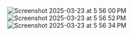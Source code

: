 ![Screenshot 2025-03-23 at 5 56 00 PM](https://github.com/user-attachments/assets/f6348a93-f647-4327-bd6c-bb937dc3d514)
![Screenshot 2025-03-23 at 5 56 52 PM](https://github.com/user-attachments/assets/ea6675f2-a72f-4d49-a18e-6c337e231a08)
![Screenshot 2025-03-23 at 5 56 34 PM](https://github.com/user-attachments/assets/c33a327b-d9fc-472f-8ff9-b30fb31d7a29)
